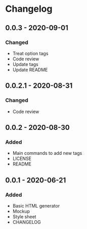 # Changelog

## 0.0.3 - 2020-09-01

### Changed
- Treat option tags
- Code review
- Update tags
- Update README

## 0.0.2.1 - 2020-08-31

### Changed
- Code review

## 0.0.2 - 2020-08-30

### Added
- Main commands to add new tags
- LICENSE
- README

## 0.0.1 - 2020-06-21

### Added
- Basic HTML generator
- Mockup
- Style sheet
- CHANGELOG
